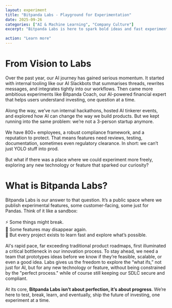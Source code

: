 ```yaml
---
layout: experiment
title: "Bitpanda Labs - Playground for Experimentation"
date: 2025-09-26
categories: ["AI & Machine Learning", "Company Culture"]
excerpt: "Bitpanda Labs is here to spark bold ideas and fast experimentation. A space where we explore the “what ifs” of technology."

action: "Learn more"
---
```


# From Vision to Labs

Over the past year, our AI journey has gained serious momentum. It started with internal tooling like our AI Slackbots 
that summarises threads, rewrites messages, and integrates tightly into our workflows. Then came more ambitious 
experiments like Bitpanda Coach, our AI-powered financial expert that helps users understand investing, one question 
at a time.
<br><br>
Along the way, we’ve run internal hackathons, hosted AI tinkerer events, and explored how AI can change the way we build 
products. But we kept running into the same problem: we’re not a 3-person startup anymore.
<br><br>
We have 800+ employees, a robust compliance framework, and a reputation to protect. That means features need reviews, 
testing, documentation, sometimes even regulatory clearance. In short: we can’t just YOLO stuff into prod.
<br><br>
But what if there was a place where we could experiment more freely, exploring any new technology or feature that 
sparked our curiosity?


# What is Bitpanda Labs?

Bitpanda Labs is our answer to that question. It’s a public space where we publish experimental features, some 
customer-facing, some just for Pandas. Think of it like a sandbox:
<br>
<br>⚡️ Some things might break.
<br>🔄 Some features may disappear again.
<br>🧪 But every project exists to learn fast and explore what’s possible.
<br><br>
AI's rapid pace, far exceeding traditional product roadmaps, first illuminated a critical bottleneck in our innovation 
process. To stay ahead, we need a team that prototypes ideas before we know if they’re feasible, scalable, or even a 
good idea. Labs gives us the freedom to explore the “what ifs,” not just for AI, but for any new technology or feature, 
without being constrained by the "perfect process." while of course still keeping our SDLC secure and compliant.
<br><br>
At its core, **Bitpanda Labs isn’t about perfection, it’s about progress**. We’re here to test, break, learn, and 
eventually, ship the future of investing, one experiment at a time.

